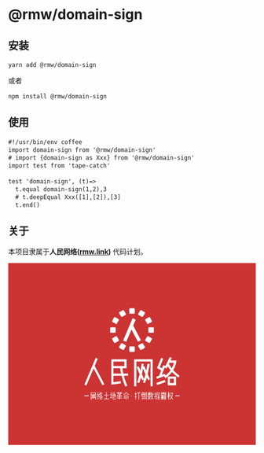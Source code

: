 <!-- 本文件由 ./readme.make.md 自动生成，请不要直接修改此文件 -->

# @rmw/domain-sign

##  安装

```
yarn add @rmw/domain-sign
```

或者

```
npm install @rmw/domain-sign
```

## 使用

```
#!/usr/bin/env coffee
import domain-sign from '@rmw/domain-sign'
# import {domain-sign as Xxx} from '@rmw/domain-sign'
import test from 'tape-catch'

test 'domain-sign', (t)=>
  t.equal domain-sign(1,2),3
  # t.deepEqual Xxx([1],[2]),[3]
  t.end()

```

## 关于

本项目隶属于**人民网络([rmw.link](//rmw.link))** 代码计划。

![人民网络](https://raw.githubusercontent.com/rmw-link/logo/master/rmw.red.bg.svg)
